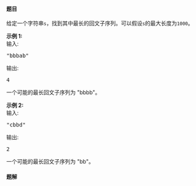 #### 题目
<p>给定一个字符串<code>s</code>，找到其中最长的回文子序列。可以假设<code>s</code>的最大长度为<code>1000</code>。</p>

<p><strong>示例 1:</strong><br />
输入:</p>

<pre>
&quot;bbbab&quot;
</pre>

<p>输出:</p>

<pre>
4
</pre>

<p>一个可能的最长回文子序列为 &quot;bbbb&quot;。</p>

<p><strong>示例 2:</strong><br />
输入:</p>

<pre>
&quot;cbbd&quot;
</pre>

<p>输出:</p>

<pre>
2
</pre>

<p>一个可能的最长回文子序列为 &quot;bb&quot;。</p>


 #### 题解